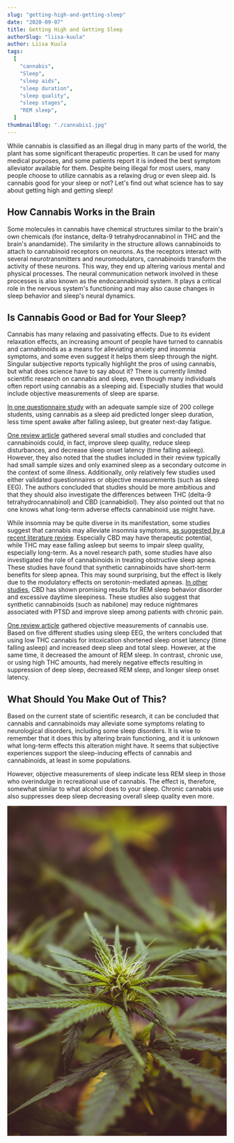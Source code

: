 ```yaml
---
slug: "getting-high-and-getting-sleep"
date: "2020-09-07"
title: Getting High and Getting Sleep
authorSlug: "liisa-kuula"
author: Liisa Kuula
tags:
  [
    "cannabis",
    "Sleep",
    "sleep aids",
    "sleep duration",
    "sleep quality",
    "sleep stages",
    "REM sleep",
  ]
thumbnailBlog: "./cannabis1.jpg"
---
```


While cannabis is classified as an illegal drug in many parts of the world, the plant has some significant therapeutic properties. It can be used for many medical purposes, and some patients report it is indeed the best symptom alleviator available for them. Despite being illegal for most users, many people choose to utilize cannabis as a relaxing drug or even sleep aid. Is cannabis good for your sleep or not? Let's find out what science has to say about getting high and getting sleep!

## How Cannabis Works in the Brain

Some molecules in cannabis have chemical structures similar to the brain's own chemicals (for instance, delta-9 tetrahydrocannabinol in THC and the brain's anandamide). The similarity in the structure allows cannabinoids to attach to cannabinoid receptors on neurons. As the receptors interact with several neurotransmitters and neuromodulators, cannabinoids transform the activity of these neurons. This way, they end up altering various mental and physical processes. The neural communication network involved in these processes is also known as the endocannabinoid system. It plays a critical role in the nervous system's functioning and may also cause changes in sleep behavior and sleep's neural dynamics.

## Is Cannabis Good or Bad for Your Sleep?

Cannabis has many relaxing and passivating effects. Due to its evident relaxation effects, an increasing amount of people have turned to cannabis and cannabinoids as a means for alleviating anxiety and insomnia symptoms, and some even suggest it helps them sleep through the night. Singular subjective reports typically highlight the pros of using cannabis, but what does science have to say about it? There is currently limited scientific research on cannabis and sleep, even though many individuals often report using cannabis as a sleeping aid. Especially studies that would include objective measurements of sleep are sparse.

[In one questionnaire study](https://www.ncbi.nlm.nih.gov/pubmed/31169378) with an adequate sample size of 200 college students, using cannabis as a sleep aid predicted longer sleep duration, less time spent awake after falling asleep, but greater next-day fatigue.

[One review article](https://www.ncbi.nlm.nih.gov/pubmed/31120284) gathered several small studies and concluded that cannabinoids could, in fact, improve sleep quality, reduce sleep disturbances, and decrease sleep onset latency (time falling asleep). However, they also noted that the studies included in their review typically had small sample sizes and only examined sleep as a secondary outcome in the context of some illness. Additionally, only relatively few studies used either validated questionnaires or objective measurements (such as sleep EEG). The authors concluded that studies should be more ambitious and that they should also investigate the differences between THC (delta-9 tetrahydrocannabinol) and CBD (cannabidiol). They also pointed out that no one knows what long-term adverse effects cannabinoid use might have.

While insomnia may be quite diverse in its manifestation, some studies suggest that cannabis may alleviate insomnia symptoms, [as suggested by a recent literature review](https://www.ncbi.nlm.nih.gov/pubmed/28349316). Especially CBD may have therapeutic potential, while THC may ease falling asleep but seems to impair sleep quality, especially long-term. As a novel research path, some studies have also investigated the role of cannabinoids in treating obstructive sleep apnea. These studies have found that synthetic cannabinoids have short-term benefits for sleep apnea. This may sound surprising, but the effect is likely due to the modulatory effects on serotonin-mediated apneas. [In other studies](https://www.ncbi.nlm.nih.gov/pmc/articles/PMC4165471/), CBD has shown promising results for REM sleep behavior disorder and excessive daytime sleepiness. These studies also suggest that synthetic cannabinoids (such as nabilone) may reduce nightmares associated with PTSD and improve sleep among patients with chronic pain.

[One review article](https://pubmed.ncbi.nlm.nih.gov/26346395/) gathered objective measurements of cannabis use. Based on five different studies using sleep EEG, the writers concluded that using low THC cannabis for intoxication shortened sleep onset latency (time falling asleep) and increased deep sleep and total sleep. However, at the same time, it decreased the amount of REM sleep. In contrast, chronic use, or using high THC amounts, had merely negative effects resulting in suppression of deep sleep, decreased REM sleep, and longer sleep onset latency.

## What Should You Make Out of This?

Based on the current state of scientific research, it can be concluded that cannabis and cannabinoids may alleviate some symptoms relating to neurological disorders, including some sleep disorders. It is wise to remember that it does this by altering brain functioning, and it is unknown what long-term effects this alteration might have. It seems that subjective experiences support the sleep-inducing effects of cannabis and cannabinoids, at least in some populations.

However, objective measurements of sleep indicate less REM sleep in those who overindulge in recreational use of cannabis. The effect is, therefore, somewhat similar to what alcohol does to your sleep. Chronic cannabis use also suppresses deep sleep decreasing overall sleep quality even more.

![cannabis2](cannabis2.jpg)
